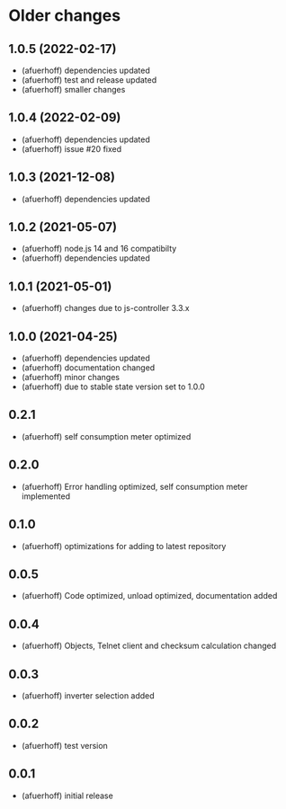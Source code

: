 # Older changes
## 1.0.5 (2022-02-17)
* (afuerhoff) dependencies updated
* (afuerhoff) test and release updated
* (afuerhoff) smaller changes

## 1.0.4 (2022-02-09)
* (afuerhoff) dependencies updated
* (afuerhoff) issue #20 fixed

## 1.0.3 (2021-12-08)
* (afuerhoff) dependencies updated

## 1.0.2 (2021-05-07)
* (afuerhoff) node.js 14 and 16 compatibilty
* (afuerhoff) dependencies updated

## 1.0.1 (2021-05-01)
* (afuerhoff) changes due to js-controller 3.3.x

## 1.0.0 (2021-04-25)
* (afuerhoff) dependencies updated
* (afuerhoff) documentation changed
* (afuerhoff) minor changes
* (afuerhoff) due to stable state version set to 1.0.0

## 0.2.1
* (afuerhoff) self consumption meter optimized

## 0.2.0
* (afuerhoff) Error handling optimized, self consumption meter implemented

## 0.1.0
* (afuerhoff) optimizations for adding to latest repository

## 0.0.5
* (afuerhoff) Code optimized, unload optimized, documentation added

## 0.0.4
* (afuerhoff) Objects, Telnet client and checksum calculation changed

## 0.0.3
* (afuerhoff) inverter selection added

## 0.0.2
* (afuerhoff) test version

## 0.0.1
* (afuerhoff) initial release
